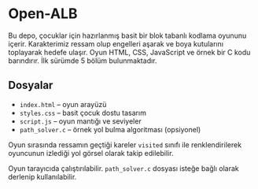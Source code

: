 # Open-ALB

Bu depo, çocuklar için hazırlanmış basit bir blok tabanlı kodlama oyununu içerir. Karakterimiz ressam olup engelleri aşarak ve boya kutularını toplayarak hedefe ulaşır. Oyun HTML, CSS, JavaScript ve örnek bir C kodu barındırır. İlk sürümde 5 bölüm bulunmaktadır.

## Dosyalar
- `index.html` – oyun arayüzü
- `styles.css` – basit çocuk dostu tasarım
- `script.js` – oyun mantığı ve seviyeler
- `path_solver.c` – örnek yol bulma algoritması (opsiyonel)

Oyun sırasında ressamın geçtiği kareler `visited` sınıfı ile renklendirilerek
oyuncunun izlediği yol görsel olarak takip edilebilir.

Oyun tarayıcıda çalıştırılabilir. `path_solver.c` dosyası isteğe bağlı olarak derlenip kullanılabilir.
